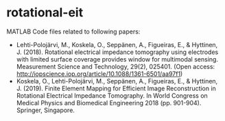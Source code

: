 # rotational-eit

MATLAB Code files related to following papers:

- Lehti-Polojärvi, M., Koskela, O., Seppänen, A., Figueiras, E., & Hyttinen, J. (2018). Rotational electrical impedance tomography using electrodes with limited surface coverage provides window for multimodal sensing. Measurement Science and Technology, 29(2), 025401. (Open access: http://iopscience.iop.org/article/10.1088/1361-6501/aa97f1)
- Koskela, O., Lehti-Polojärvi, M., Seppänen, A., Figueiras, E., & Hyttinen, J. (2019). Finite Element Mapping for Efficient Image Reconstruction in Rotational Electrical Impedance Tomography. In World Congress on Medical Physics and Biomedical Engineering 2018 (pp. 901-904). Springer, Singapore.
